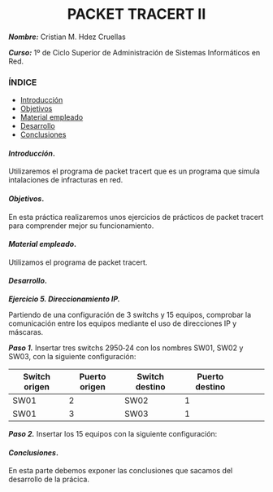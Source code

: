 
<center>

# PACKET TRACERT II


</center>

***Nombre:*** Cristian M. Hdez Cruellas

***Curso:*** 1º de Ciclo Superior de Administración de Sistemas Informáticos en Red.

### ÍNDICE

+ [Introducción](#id1)
+ [Objetivos](#id2)
+ [Material empleado](#id3)
+ [Desarrollo](#id4)
+ [Conclusiones](#id5)


#### ***Introducción***. <a name="id1"></a>

 Utilizaremos el programa de packet tracert que es un programa que simula intalaciones de infracturas en red.  

#### ***Objetivos***. <a name="id2"></a>

En esta práctica realizaremos unos ejercicios de prácticos de packet tracert para comprender mejor su funcionamiento.

#### ***Material empleado***. <a name="id3"></a>

Utilizamos el programa de packet tracert. 

#### ***Desarrollo***. <a name="id4"></a>


***Ejercicio 5. Direccionamiento IP.***

Partiendo de una configuración de 3 switchs y 15 equipos, comprobar la comunicación 
entre los equipos mediante el uso de direcciones IP y máscaras.

***Paso 1.*** Insertar tres switchs 2950‐24 con los nombres SW01, SW02 y SW03, con la 
siguiente configuración:

| Switch origen |Puerto origen | Switch destino | Puerto destino |   |   |   |
|---------------|--------------|----------------|--------------|---|---|---|
| SW01| 2 | SW02 | 1          |                                   |   |   |   |
| SW01| 3 | SW03 | 1          |                                   |   |   |   |

***Paso 2.*** Insertar los 15 equipos con la siguiente configuración:

#### ***Conclusiones***. <a name="id5"></a>

En esta parte debemos exponer las conclusiones que sacamos del desarrollo de la prácica.